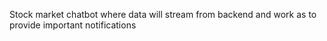 Stock market chatbot where data will stream from backend and work as to provide important notifications

